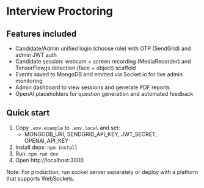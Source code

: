 # Interview Proctoring

## Features included
- Candidate/Admin unified login (choose role) with OTP (SendGrid) and admin JWT auth
- Candidate session: webcam + screen recording (MediaRecorder) and TensorFlow.js detection (face + object) scaffold
- Events saved to MongoDB and emitted via Socket.io for live admin monitoring
- Admin dashboard to view sessions and generate PDF reports
- OpenAI placeholders for question generation and automated feedback

## Quick start
1. Copy `.env.example` to `.env.local` and set:
   - MONGODB_URI, SENDGRID_API_KEY, JWT_SECRET, OPENAI_API_KEY
2. Install deps: `npm install`
3. Run: `npm run dev`
4. Open http://localhost:3000

Note: For production, run socket server separately or deploy with a platform that supports WebSockets.
